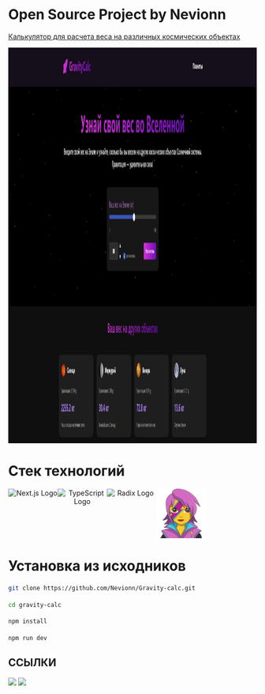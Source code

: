 # Open Source Project by Nevionn

[Калькулятор для расчета веса на различных космических объектах](http://89.105.198.219/)

<div align="center" style="display: flex; align-items: center;">
  <img src="./public/preview.png" alt="App preview1" width="600" height="800">
</div>

# Стек технологий

<div align="center" style="display: flex; align-items: center;">
<img src="https://cdn.simpleicons.org/nextdotjs/000?width=40" alt="Next.js Logo" width="100" height="100" style="fill:#000000" />
<img src="https://cdn.simpleicons.org/typescript/3178c6?width=40" alt="TypeScript Logo" width="100" height="100" style="fill:#3178C6" />
<img src="https://cdn.simpleicons.org/radixui/000?width=40" alt="Radix Logo" width="100" height="100" style="fill:#161618" />
<img src="https://raw.githubusercontent.com/emotion-js/emotion/main/emotion.png" alt="emotion.js" width="100" height="100">

</div>

# Установка из исходников

```bash
git clone https://github.com/Nevionn/Gravity-calc.git

cd gravity-calc

npm install

npm run dev
```

## ССЫЛКИ

[<img src="https://gitlab.com/prolinux410/owl_dots/-/raw/main/.img/git_tg.png?ref_type=heads" width="100">](https://t.me/ancient_nevionn)
[<img src="https://gitlab.com/prolinux410/owl_dots/-/raw/main/.img/git_coffee.png?ref_type=heads" width="100">](https://www.donationalerts.com/r/nevion)
